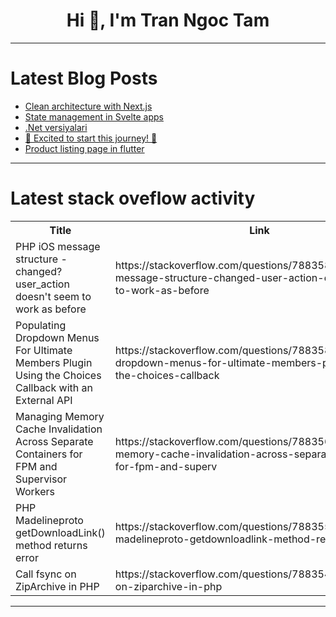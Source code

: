 <h1 align="center">Hi 👋, I'm Tran Ngoc Tam</h1>

---

# Latest Blog Posts 
<!-- BLOG-POST-LIST:START -->
- [Clean architecture with Next.js](https://dev.to/dan1618/clean-architecture-with-nextjs-43cg)
- [State management in Svelte apps](https://dev.to/debussyman/state-management-in-svelte-apps-30pa)
- [.Net versiyalari](https://dev.to/sabrina_abcdna123/net-versiyalari-hne)
- [🚀 Excited to start this journey! 🚀](https://dev.to/zawarvyankatesh/excited-to-start-this-journey-4mp9)
- [Product listing page in flutter](https://dev.to/muhammedshamal/product-listing-page-in-flutter-370b)
<!-- BLOG-POST-LIST:END -->

---

# Latest stack oveflow activity
<table>
  <tr><th>Title</th><th>Link</th></tr>
  <!-- STACKOVERFLOW:START --><tr><td>PHP iOS message structure - changed? user_action doesn&#39;t seem to work as before</td><td>https://stackoverflow.com/questions/78835874/php-ios-message-structure-changed-user-action-doesnt-seem-to-work-as-before</td></tr><tr><td>Populating Dropdown Menus For Ultimate Members Plugin Using the Choices Callback with an External API</td><td>https://stackoverflow.com/questions/78835848/populating-dropdown-menus-for-ultimate-members-plugin-using-the-choices-callback</td></tr><tr><td>Managing Memory Cache Invalidation Across Separate Containers for FPM and Supervisor Workers</td><td>https://stackoverflow.com/questions/78835649/managing-memory-cache-invalidation-across-separate-containers-for-fpm-and-superv</td></tr><tr><td>PHP Madelineproto getDownloadLink&lpar;&rpar; method returns error</td><td>https://stackoverflow.com/questions/78835538/php-madelineproto-getdownloadlink-method-returns-error</td></tr><tr><td>Call fsync on ZipArchive in PHP</td><td>https://stackoverflow.com/questions/78835446/call-fsync-on-ziparchive-in-php</td></tr><!-- STACKOVERFLOW:END -->
</table>

---


